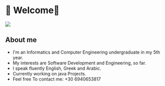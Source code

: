 # 👀 Welcome👋
<p align="left">
  <img src="https://media1.tenor.com/m/EsOLJiY4cmYAAAAC/go-t-game-of-thrones.gif"/>
</p>

## About me
- I'm an Informatics and Computer Engineering undergraduate in my 5th year.
- My interests are Software Development and Engineering, so far.
- I speak fluently English, Greek and Arabic.
- Currently working on java Projects.
- Feel free To contact me: +30 6940653817

<!--
**PetrosIbrah/PetrosIbrah** is a ✨ _special_ ✨ repository because its `README.md` (this file) appears on your GitHub profile.

Here are some ideas to get you started:

- 🔭 I’m currently working on ...
- 🌱 I’m currently learning ...
- 👯 I’m looking to collaborate on ...
- 🤔 I’m looking for help with ...
- 💬 Ask me about ...
- 📫 How to reach me: ...
- 😄 Pronouns: ...
- ⚡ Fun fact: ...
-->
